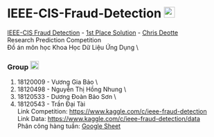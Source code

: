 # IEEE-CIS-Fraud-Detection <img src="https://media.giphy.com/media/du3J3cXyzhj75IOgvA/giphy.gif" width="25px"> 
[IEEE-CIS Fraud Detection](https://www.kaggle.com/c/ieee-fraud-detection) - [1st Place Solution](https://www.kaggle.com/c/ieee-fraud-detection/discussion/111284)  -  [Chris Deotte](https://www.kaggle.com/cdeotte) \
Research Prediction Competition \
Đồ án môn học Khoa Học Dữ Liệu Ứng Dụng \
### Group <img src="https://media.giphy.com/media/FQpmX52vDfhja/giphy.gif" width="20px"> 
 1. 18120009 - Vương Gia Bảo \
 2. 18120498 - Nguyễn Thị Hồng Nhung \
 3. 18120533 - Dương Đoàn Bảo Sơn \
 4. 18120543 - Trần Đại Tài \
Link Competition: https://www.kaggle.com/c/ieee-fraud-detection \
Link Data: https://www.kaggle.com/c/ieee-fraud-detection/data \
Phân công hàng tuần: [Google Sheet](https://docs.google.com/spreadsheets/d/12agXoIEB04q1EMWGgz1cm0um_16QnT3ifvDqubRDeSw/edit?usp=sharing)

